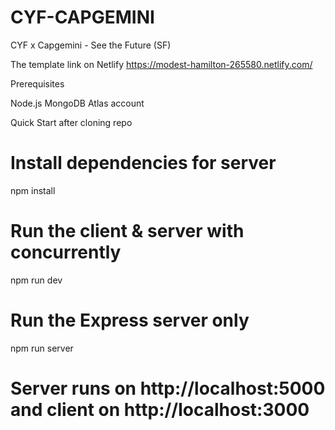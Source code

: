 # CYF-CAPGEMINI
CYF x Capgemini  - See the Future (SF)


The template link on Netlify
 https://modest-hamilton-265580.netlify.com/
 
Prerequisites 

Node.js
MongoDB Atlas account

 
Quick Start after cloning repo
 
# Install dependencies for server
npm install

# Run the client & server with concurrently
npm run dev

# Run the Express server only
npm run server

# Server runs on http://localhost:5000 and client on http://localhost:3000
